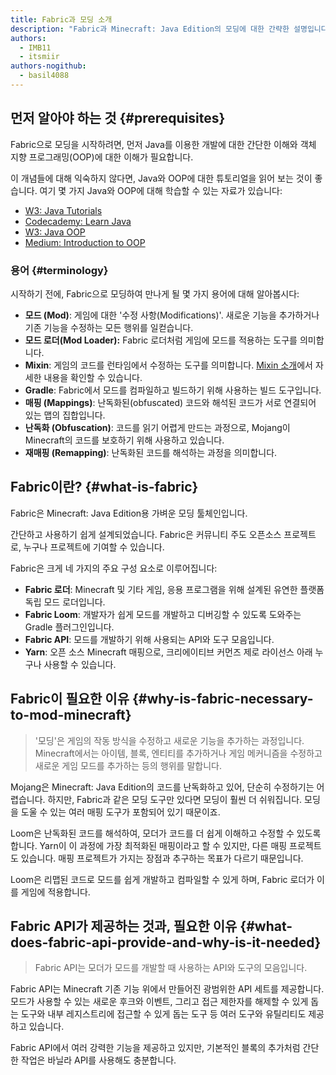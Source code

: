 ```yaml
---
title: Fabric과 모딩 소개
description: "Fabric과 Minecraft: Java Edition의 모딩에 대한 간략한 설명입니다."
authors:
  - IMB11
  - itsmiir
authors-nogithub:
  - basil4088
---
```


## 먼저 알아야 하는 것 {#prerequisites}

Fabric으로 모딩을 시작하려면, 먼저 Java를 이용한 개발에 대한 간단한 이해와 객체 지향 프로그래밍(OOP)에 대한 이해가 필요합니다.

이 개념들에 대해 익숙하지 않다면, Java와 OOP에 대한 튜토리얼을 읽어 보는 것이 좋습니다. 여기 몇 가지 Java와 OOP에 대해 학습할 수 있는 자료가 있습니다:

- [W3: Java Tutorials](https://www.w3schools.com/java/)
- [Codecademy: Learn Java](https://www.codecademy.com/learn/learn-java)
- [W3: Java OOP](https://www.w3schools.com/java/java_oop.asp)
- [Medium: Introduction to OOP](https://medium.com/@Adekola_Olawale/beginners-guide-to-object-oriented-programming-a94601ea2fbd)

### 용어 {#terminology}

시작하기 전에, Fabric으로 모딩하여 만나게 될 몇 가지 용어에 대해 알아봅시다:

- **모드 (Mod)**: 게임에 대한 '수정 사항(Modifications)'. 새로운 기능을 추가하거나 기존 기능을 수정하는 모든 행위를 일컫습니다.
- **모드 로더(Mod Loader):** Fabric 로더처럼 게임에 모드를 적용하는 도구를 의미합니다.
- **Mixin**: 게임의 코드를 런타임에서 수정하는 도구를 의미합니다. [Mixin 소개](https://fabricmc.net/wiki/tutorial:mixin_introduction)에서 자세한 내용을 확인할 수 있습니다.
- **Gradle**: Fabric에서 모드를 컴파일하고 빌드하기 위해 사용하는 빌드 도구입니다.
- **매핑 (Mappings)**: 난독화된(obfuscated) 코드와 해석된 코드가 서로 연결되어 있는 맵의 집합입니다.
- **난독화 (Obfuscation)**: 코드를 읽기 어렵게 만드는 과정으로, Mojang이 Minecraft의 코드를 보호하기 위해 사용하고 있습니다.
- **재매핑 (Remapping)**: 난독화된 코드를 해석하는 과정을 의미합니다.

## Fabric이란? {#what-is-fabric}

Fabric은 Minecraft: Java Edition용 가벼운 모딩 툴체인입니다.

간단하고 사용하기 쉽게 설계되었습니다. Fabric은 커뮤니티 주도 오픈소스 프로젝트로, 누구나 프로젝트에 기여할 수 있습니다.

Fabric은 크게 네 가지의 주요 구성 요소로 이루어집니다:

- **Fabric 로더**: Minecraft 및 기타 게임, 응용 프로그램을 위해 설계된 유연한 플랫폼 독립 모드 로더입니다.
- **Fabric Loom**: 개발자가 쉽게 모드를 개발하고 디버깅할 수 있도록 도와주는 Gradle 플러그인입니다.
- **Fabric API**: 모드를 개발하기 위해 사용되는 API와 도구 모음입니다.
- **Yarn**: 오픈 소스 Minecraft 매핑으로, 크리에이티브 커먼즈 제로 라이선스 아래 누구나 사용할 수 있습니다.

## Fabric이 필요한 이유 {#why-is-fabric-necessary-to-mod-minecraft}

> '모딩'은 게임의 작동 방식을 수정하고 새로운 기능을 추가하는 과정입니다. Minecraft에서는 아이템, 블록, 엔티티를 추가하거나 게임 메커니즘을 수정하고 새로운 게임 모드를 추가하는 등의 행위를 말합니다.

Mojang은 Minecraft: Java Edition의 코드를 난독화하고 있어, 단순히 수정하기는 어렵습니다. 하지만, Fabric과 같은 모딩 도구만 있다면 모딩이 훨씬 더 쉬워집니다. 모딩을 도울 수 있는 여러 매핑 도구가 포함되어 있기 때문이죠.

Loom은 난독화된 코드를 해석하여, 모더가 코드를 더 쉽게 이해하고 수정할 수 있도록 합니다. Yarn이 이 과정에 가장 최적화된 매핑이라고 할 수 있지만, 다른 매핑 프로젝트도 있습니다. 매핑 프로젝트가 가지는 장점과 추구하는 목표가 다르기 때문입니다.

Loom은 리맵된 코드로 모드를 쉽게 개발하고 컴파일할 수 있게 하며, Fabric 로더가 이를 게임에 적용합니다.

## Fabric API가 제공하는 것과, 필요한 이유 {#what-does-fabric-api-provide-and-why-is-it-needed}

> Fabric API는 모더가 모드를 개발할 때 사용하는 API와 도구의 모음입니다.

Fabric API는 Minecraft 기존 기능 위에서 만들어진 광범위한 API 세트를 제공합니다. 모드가 사용할 수 있는 새로운 후크와 이벤트, 그리고 접근 제한자를 해제할 수 있게 돕는 도구와 내부 레지스트리에 접근할 수 있게 돕는 도구 등 여러 도구와 유틸리티도 제공하고 있습니다.

Fabric API에서 여러 강력한 기능을 제공하고 있지만, 기본적인 블록의 추가처럼 간단한 작업은 바닐라 API를 사용해도 충분합니다.
